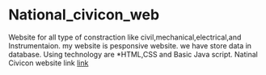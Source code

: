 # National_civicon_web
Website for  all type of constraction like civil,mechanical,electrical,and Instrumentaion.
my website is pesponsive website.
we have store data in database.
Using technology are *HTML,CSS and Basic Java script.
Natinal Civicon website link
[link](https://htmlpreview.github.io/?https://github.com/Ravi9076/National_civicon_web/blob/main/index.html)
